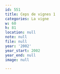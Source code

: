 ```yaml
---
id: 551
title: Ceps de vignes 1
categories: La vigne
w: 60
h: 81
location: null
note: null
file: null
year: '2002'
year_start: 2002
year_end: null
image: null

---
```

